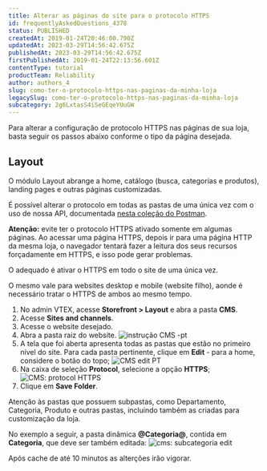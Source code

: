 ```yaml
---
title: Alterar as páginas do site para o protocolo HTTPS
id: frequentlyAskedQuestions_4378
status: PUBLISHED
createdAt: 2019-01-24T20:46:00.790Z
updatedAt: 2023-03-29T14:56:42.675Z
publishedAt: 2023-03-29T14:56:42.675Z
firstPublishedAt: 2019-01-24T22:13:56.601Z
contentType: tutorial
productTeam: Reliability
author: authors_4
slug: como-ter-o-protocolo-https-nas-paginas-da-minha-loja
legacySlug: como-ter-o-protocolo-https-nas-paginas-da-minha-loja
subcategory: 2g6LxtasS4iSeGEqeYUuGW
---
```


Para alterar a configuração de protocolo HTTPS nas páginas de sua loja, basta seguir os passos abaixo conforme o tipo da página desejada.

## Layout

O módulo Layout abrange a home, catálogo (busca, categorias e produtos), landing pages e outras páginas customizadas.

É possível alterar o protocolo em todas as pastas de uma única vez com o uso de nossa API, documentada [nesta coleção do Postman](https://developers.vtex.com/reference/change-uri-schema).

<div class="alert alert-warning">
<p><strong>Atenção:</strong> evite ter o protocolo HTTPS ativado somente em algumas páginas. Ao acessar uma página HTTPS, depois ir para uma página HTTP da mesma loja, o navegador tentará fazer a leitura dos seus recursos forçadamente em HTTPS, e isso pode gerar problemas.</p>
<p>O adequado é ativar o HTTPS em todo o site de uma única vez.</p>
<p>O mesmo vale para websites desktop e mobile (website filho), aonde é necessário tratar o HTTPS de ambos ao mesmo tempo.</p>
</div>

1. No admin VTEX, acesse **Storefront > Layout** e abra a pasta **CMS**.
2. Acesse **Sites and channels**.
3. Acesse o website desejado.
4. Abra a pasta raiz do website.
![instrução CMS -pt](https://images.ctfassets.net/alneenqid6w5/1lAXv0QTpq4YOSg2cu86Yi/5e6c2e3cfe424806118b20a9ef5e7b7b/CMS_instru____o.png)
5. A tela que foi aberta apresenta todas as pastas que estão no primeiro nível do site. Para cada pasta pertinente, clique em **Edit** - para a home, considere o botão do topo;
![CMS edit PT](https://images.ctfassets.net/alneenqid6w5/1kHZcohcNawW2AEU6sKAAC/834bb139945132df8e23bd0b8dc9360f/edit_CMS.png)
6. Na caixa de seleção **Protocol**, selecione a opção **HTTPS**;
![CMS: protocol HTTPS ](https://images.ctfassets.net/alneenqid6w5/4d64p6oOPuWgMcAmmeqiKY/062e9c9ec3423f8ed6344436c07f8544/HTTPS.png)
7. Clique em **Save Folder**.

Atenção às pastas que possuem subpastas, como Departamento, Categoria, Produto e outras pastas, incluindo também as criadas para customização da loja. 

No exemplo a seguir, a pasta dinâmica **@Categoria@**, contida em **Categoria**, que deve ser também editada: 
![cms: subcategoria edit](https://images.ctfassets.net/alneenqid6w5/7GQxgjBhRKomoSSicuMMeE/530405e8da5a8f61ccdfb1ca3285ffdd/subcategoria_edit.png)

Após cache de até 10 minutos as alterções irão vigorar.
